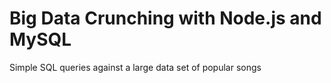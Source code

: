 # Big Data Crunching with Node.js and MySQL

Simple SQL queries against a large data set of popular songs
